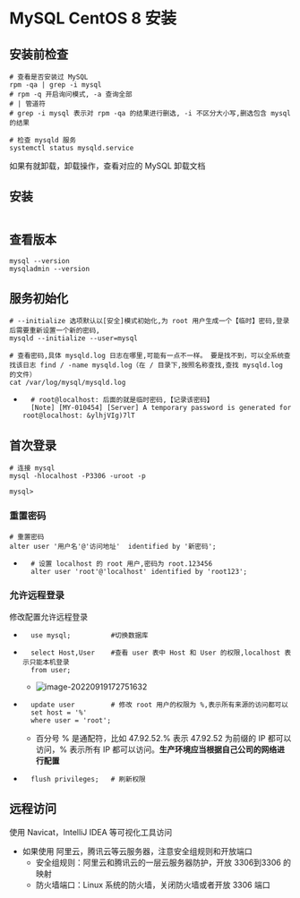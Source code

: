 MySQL CentOS 8 安装
===

安装前检查
---

```shell
# 查看是否安装过 MySQL
rpm -qa | grep -i mysql			
# rpm -q 开启询问模式, -a 查询全部
# | 管道符
# grep -i mysql 表示对 rpm -qa 的结果进行删选, -i 不区分大小写,删选包含 mysql 的结果
```

```shell
# 检查 mysqld 服务
systemctl status mysqld.service
```



如果有就卸载，卸载操作，查看对应的 MySQL 卸载文档



安装
---

```shell

```





查看版本
---

```shell
mysql --version
mysqladmin --version
```



服务初始化
---

```shell
# --initialize 选项默认以[安全]模式初始化,为 root 用户生成一个【临时】密码,登录后需要重新设置一个新的密码,
mysqld --initialize --user=mysql
```

```mysql
# 查看密码,具体 mysqld.log 日志在哪里,可能有一点不一样。 要是找不到，可以全系统查找该日志 find / -name mysqld.log（在 / 目录下,按照名称查找,查找 mysqld.log 的文件）
cat /var/log/mysql/mysqld.log
```

- ```shell
    # root@localhost: 后面的就是临时密码,【记录该密码】
    [Note] [MY-010454] [Server] A temporary password is generated for root@localhost: &ylhjVIg)7lT
    ```



首次登录
---

```mysql
# 连接 mysql
mysql -hlocalhost -P3306 -uroot -p

mysql> 
```

### 重置密码

```mysql
# 重置密码
alter user '用户名'@'访问地址'  identified by '新密码';
```

- ```mysql
    # 设置 localhost 的 root 用户,密码为 root.123456
    alter user 'root'@'localhost' identified by 'root123';
    ```

### 允许远程登录

修改配置允许远程登录

- ```mysql
    use mysql;			#切换数据库
    ```

- ```mysql
    select Host,User	#查看 user 表中 Host 和 User 的权限,localhost 表示只能本机登录
    from user;
    ```

    - ![image-20220919172751632](https://attach.blog.wen7.online/202209191727688.png)

- ```mysql
    update user			# 修改 root 用户的权限为 %,表示所有来源的访问都可以
    set host = '%'
    where user = 'root';
    ```

    - 百分号 % 是通配符，比如 47.92.52.% 表示 47.92.52 为前缀的 IP 都可以访问，% 表示所有 IP 都可以访问。**生产环境应当根据自己公司的网络进行配置**

- ```mysql
    flush privileges;	# 刷新权限
    ```



远程访问
---

使用 Navicat，IntelliJ IDEA 等可视化工具访问

- 如果使用 阿里云，腾讯云等云服务器，注意安全组规则和开放端口
    - 安全组规则：阿里云和腾讯云的一层云服务器防护，开放 3306到3306 的映射
    - 防火墙端口：Linux 系统的防火墙，关闭防火墙或者开放 3306 端口

